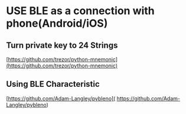 USE BLE as a connection with phone(Android/iOS)
====

Turn private key to 24 Strings
-----
[https://github.com/trezor/python-mnemonic](https://github.com/trezor/python-mnemonic)

Using BLE Characteristic
-----
[https://github.com/Adam-Langley/pybleno]( https://github.com/Adam-Langley/pybleno)

